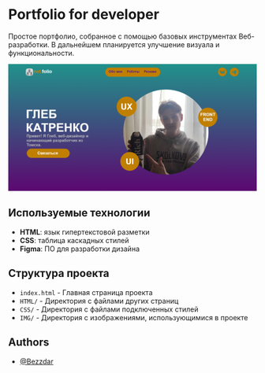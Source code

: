 
# Portfolio for developer

Простое портфолио, собранное с помощью базовых инструментах Веб-разработки. В дальнейшем планируется улучшение визуала и функциональности.

![](./IMG/ReadMe_Preview.png)

## Используемые технологии
- **HTML**: язык гипертекстовой разметки
- **CSS**: таблица каскадных стилей
- **Figma**: ПО для разработки дизайна

## Структура проекта
- `index.html` - Главная страница проекта
- `HTML/` - Директория с файлами других страниц
- `CSS/` - Директория с файлами подключенных стилей
- `IMG/` - Директория с изображениями, использующимися в проекте




## Authors

- [@Bezzdar](https://www.github.com/bezzdar)

